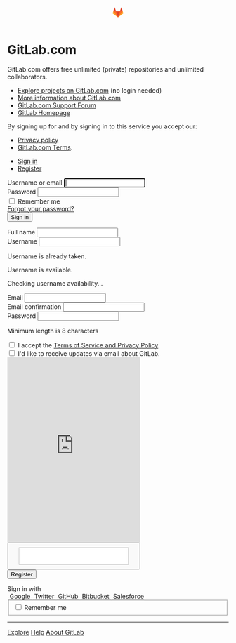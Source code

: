 <!DOCTYPE html>
<html class="devise-layout-html">
<head prefix="og: http://ogp.me/ns#">
<meta charset="utf-8">
<link href="https://assets.gitlab-static.net" rel="dns-prefetch">
<link crossorigin="" href="https://assets.gitlab-static.net" rel="preconnnect">
<meta content="IE=edge" http-equiv="X-UA-Compatible">
<meta content="object" property="og:type">
<meta content="GitLab" property="og:site_name">
<meta content="Sign in" property="og:title">
<meta content="GitLab.com" property="og:description">
<meta content="https://assets.gitlab-static.net/assets/gitlab_logo-7ae504fe4f68fdebb3c2034e36621930cd36ea87924c11ff65dbcb8ed50dca58.png" property="og:image">
<meta content="64" property="og:image:width">
<meta content="64" property="og:image:height">
<meta content="https://gitlab.com/users/sign_in" property="og:url">
<meta content="summary" property="twitter:card">
<meta content="Sign in" property="twitter:title">
<meta content="GitLab.com" property="twitter:description">
<meta content="https://assets.gitlab-static.net/assets/gitlab_logo-7ae504fe4f68fdebb3c2034e36621930cd36ea87924c11ff65dbcb8ed50dca58.png" property="twitter:image">

<title>Sign in · GitLab</title>
<meta content="GitLab.com" name="description">
<link rel="shortcut icon" type="image/png" href="https://gitlab.com/assets/favicon-7901bd695fb93edb07975966062049829afb56cf11511236e61bcf425070e36e.png" id="favicon" data-original-href="https://gitlab.com/assets/favicon-7901bd695fb93edb07975966062049829afb56cf11511236e61bcf425070e36e.png" />
<link rel="stylesheet" media="all" href="https://assets.gitlab-static.net/assets/application-1da73cad58989dc461966410eb529707f1e373c27ba32853a1f8e5613bb7dc7f.css" />
<link rel="stylesheet" media="print" href="https://assets.gitlab-static.net/assets/print-74c3df10dad473d66660c828e3aa54ca3bfeac6d8bb708643331403fe7211e60.css" />


<link rel="stylesheet" media="all" href="https://assets.gitlab-static.net/assets/highlight/themes/white-3144068cf4f603d290f553b653926358ddcd02493b9728f62417682657fc58c0.css" />
<script nonce="1m+eE5dVLzJyoZ7607s2fQ==">
//<![CDATA[
window.gon={};gon.api_version="v4";gon.default_avatar_url="https://assets.gitlab-static.net/assets/no_avatar-849f9c04a3a0d0cea2424ae97b27447dc64a7dbfae83c036c45b403392f0e8ba.png";gon.max_file_size=10;gon.asset_host="https://assets.gitlab-static.net";gon.webpack_public_path="https://assets.gitlab-static.net/assets/webpack/";gon.relative_url_root="";gon.shortcuts_path="/help/shortcuts";gon.user_color_scheme="white";gon.sentry_dsn="https://526a2f38a53d44e3a8e69bfa001d1e8b@sentry.gitlab.net/15";gon.sentry_environment=null;gon.gitlab_url="https://gitlab.com";gon.revision="f79c1794977";gon.gitlab_logo="https://assets.gitlab-static.net/assets/gitlab_logo-7ae504fe4f68fdebb3c2034e36621930cd36ea87924c11ff65dbcb8ed50dca58.png";gon.sprite_icons="https://gitlab.com/assets/icons-4e4ddd6727ec3b15b78b2b0b2af243cd5610247056df947952e93781e43f098c.svg";gon.sprite_file_icons="https://gitlab.com/assets/file_icons-7262fc6897e02f1ceaf8de43dc33afa5e4f9a2067f4f68ef77dcc87946575e9e.svg";gon.emoji_sprites_css_path="https://assets.gitlab-static.net/assets/emoji_sprites-289eccffb1183c188b630297431be837765d9ff4aed6130cf738586fb307c170.css";gon.test_env=false;gon.suggested_label_colors={"#0033CC":"UA blue","#428BCA":"Moderate blue","#44AD8E":"Lime green","#A8D695":"Feijoa","#5CB85C":"Slightly desaturated green","#69D100":"Bright green","#004E00":"Very dark lime green","#34495E":"Very dark desaturated blue","#7F8C8D":"Dark grayish cyan","#A295D6":"Slightly desaturated blue","#5843AD":"Dark moderate blue","#8E44AD":"Dark moderate violet","#FFECDB":"Very pale orange","#AD4363":"Dark moderate pink","#D10069":"Strong pink","#CC0033":"Strong red","#FF0000":"Pure red","#D9534F":"Soft red","#D1D100":"Strong yellow","#F0AD4E":"Soft orange","#AD8D43":"Dark moderate orange"};gon.first_day_of_week=0;gon.ee=true;gon.features={"suppressAjaxNavigationErrors":true,"privacyPolicyUpdateCallout":false};
//]]>
</script>

<script src="https://assets.gitlab-static.net/assets/webpack/runtime.5728e69e.bundle.js" defer="defer"></script>
<script src="https://assets.gitlab-static.net/assets/webpack/main.d418768d.chunk.js" defer="defer"></script>
<script src="https://assets.gitlab-static.net/assets/webpack/raven.ad6d323b.chunk.js" defer="defer"></script>
<script src="https://assets.gitlab-static.net/assets/webpack/commons~pages.groups.omniauth_callbacks~pages.ldap.omniauth_callbacks~pages.omniauth_callbacks~pages~960943a1.3de158e3.chunk.js" defer="defer"></script>
<script src="https://assets.gitlab-static.net/assets/webpack/pages.sessions.new.314dcbcc.chunk.js" defer="defer"></script>

<meta name="csrf-param" content="authenticity_token" />
<meta name="csrf-token" content="30H4NO7Q4kuUyIG4uJ2JCwr1KbfEt5u1k+9PeWxxiNUC6pWa/wq84DZroRardSyyrLBkP9WK/KYtEoJNgkRE0w==" />
<meta name="csp-nonce" content="1m+eE5dVLzJyoZ7607s2fQ==" />
<meta content="origin-when-cross-origin" name="referrer">
<meta content="width=device-width, initial-scale=1, maximum-scale=1" name="viewport">
<meta content="#474D57" name="theme-color">
<link rel="apple-touch-icon" type="image/x-icon" href="https://assets.gitlab-static.net/assets/touch-icon-iphone-5a9cee0e8a51212e70b90c87c12f382c428870c0ff67d1eb034d884b78d2dae7.png" />
<link rel="apple-touch-icon" type="image/x-icon" href="https://assets.gitlab-static.net/assets/touch-icon-ipad-a6eec6aeb9da138e507593b464fdac213047e49d3093fc30e90d9a995df83ba3.png" sizes="76x76" />
<link rel="apple-touch-icon" type="image/x-icon" href="https://assets.gitlab-static.net/assets/touch-icon-iphone-retina-72e2aadf86513a56e050e7f0f2355deaa19cc17ed97bbe5147847f2748e5a3e3.png" sizes="120x120" />
<link rel="apple-touch-icon" type="image/x-icon" href="https://assets.gitlab-static.net/assets/touch-icon-ipad-retina-8ebe416f5313483d9c1bc772b5bbe03ecad52a54eba443e5215a22caed2a16a2.png" sizes="152x152" />
<link color="rgb(226, 67, 41)" href="https://assets.gitlab-static.net/assets/logo-d36b5212042cebc89b96df4bf6ac24e43db316143e89926c0db839ff694d2de4.svg" rel="mask-icon">
<meta content="https://assets.gitlab-static.net/assets/msapplication-tile-1196ec67452f618d39cdd85e2e3a542f76574c071051ae7effbfde01710eb17d.png" name="msapplication-TileImage">
<meta content="#30353E" name="msapplication-TileColor">



<script nonce="1m+eE5dVLzJyoZ7607s2fQ==">
//<![CDATA[
;(function(p,l,o,w,i,n,g){if(!p[i]){p.GlobalSnowplowNamespace=p.GlobalSnowplowNamespace||[];
p.GlobalSnowplowNamespace.push(i);p[i]=function(){(p[i].q=p[i].q||[]).push(arguments)
};p[i].q=p[i].q||[];n=l.createElement(o);g=l.getElementsByTagName(o)[0];n.async=1;
n.src=w;g.parentNode.insertBefore(n,g)}}(window,document,"script","https://assets.gitlab-static.net/assets/snowplow/sp-e10fd598642f1a4dd3e9e0e026f6a1ffa3c31b8a40efd92db3f92d32873baed6.js","snowplow"));

window.snowplowOptions = {"namespace":"gl","hostname":"snowplow.trx.gitlab.net","cookieDomain":".gitlab.com","appId":"gitlab","formTracking":true,"linkClickTracking":true}


//]]>
</script>
</head>

<body class="application gl-browser-generic gl-platform-other login-page navless ui-indigo" data-page="sessions:new" data-qa-selector="login_page">

<script nonce="1m+eE5dVLzJyoZ7607s2fQ==">
//<![CDATA[
gl = window.gl || {};
gl.client = {"isGeneric":true,"isOther":true};


//]]>
</script>
<div class="page-wrap">
<header class="navbar fixed-top navbar-empty">
<svg width="24" height="24" class="tanuki-logo" viewBox="0 0 36 36">
  <path class="tanuki-shape tanuki-left-ear" fill="#e24329" d="M2 14l9.38 9v-9l-4-12.28c-.205-.632-1.176-.632-1.38 0z"/>
  <path class="tanuki-shape tanuki-right-ear" fill="#e24329" d="M34 14l-9.38 9v-9l4-12.28c.205-.632 1.176-.632 1.38 0z"/>
  <path class="tanuki-shape tanuki-nose" fill="#e24329" d="M18,34.38 3,14 33,14 Z"/>
  <path class="tanuki-shape tanuki-left-eye" fill="#fc6d26" d="M18,34.38 11.38,14 2,14 6,25Z"/>
  <path class="tanuki-shape tanuki-right-eye" fill="#fc6d26" d="M18,34.38 24.62,14 34,14 30,25Z"/>
  <path class="tanuki-shape tanuki-left-cheek" fill="#fca326" d="M2 14L.1 20.16c-.18.565 0 1.2.5 1.56l17.42 12.66z"/>
  <path class="tanuki-shape tanuki-right-cheek" fill="#fca326" d="M34 14l1.9 6.16c.18.565 0 1.2-.5 1.56L18 34.38z"/>
</svg>

</header>

<div class="login-page-broadcast">

</div>
<div class="container navless-container">
<div class="content">
<div class="flash-container flash-container-page sticky">
</div>

<div class="row mt-3">
<div class="col-sm-12">
<h1 class="mb-3 font-weight-normal">
GitLab.com
</h1>
</div>
</div>
<div class="row mb-3">
<div class="col-sm-7 order-12 order-sm-1 brand-holder">

<p data-sourcepos="1:1-1:84" dir="auto">GitLab.com offers free unlimited (private) repositories and unlimited collaborators.</p>&#x000A;<ul data-sourcepos="3:1-7:0" dir="auto">&#x000A;<li data-sourcepos="3:1-3:98">&#x000A;<a href="https://gitlab.com/explore/projects/trending">Explore projects on GitLab.com</a> (no login needed)</li>&#x000A;<li data-sourcepos="4:1-4:75"><a href="https://about.gitlab.com/gitlab-com/" rel="nofollow noreferrer noopener" target="_blank">More information about GitLab.com</a></li>&#x000A;<li data-sourcepos="5:1-5:80"><a href="https://gitlab.com/gitlab-com/support-forum/issues">GitLab.com Support Forum</a></li>&#x000A;<li data-sourcepos="6:1-7:0"><a href="https://about.gitlab.com" rel="nofollow noreferrer noopener" target="_blank">GitLab Homepage</a></li>&#x000A;</ul>&#x000A;<p data-sourcepos="8:1-8:67" dir="auto">By signing up for and by signing in to this service you accept our:</p>&#x000A;<ul data-sourcepos="10:1-11:65" dir="auto">&#x000A;<li data-sourcepos="10:1-10:53"><a href="https://about.gitlab.com/privacy/" rel="nofollow noreferrer noopener" target="_blank">Privacy policy</a></li>&#x000A;<li data-sourcepos="11:1-11:65">&#x000A;<a href="https://about.gitlab.com/terms/#gitlab_com" rel="nofollow noreferrer noopener" target="_blank">GitLab.com Terms</a>.</li>&#x000A;</ul>

</div>
<div class="col-sm-5 order-1 order-sm-12 new-session-forms-container">
<div id="signin-container">
<ul class="nav-links new-session-tabs nav-tabs nav" role="tablist">
<li class="nav-item" role="presentation">
<a class="nav-link active" data-qa-selector="sign_in_tab" data-toggle="tab" href="#login-pane" role="tab">Sign in</a>
</li>
<li class="nav-item" role="presentation">
<a class="nav-link" data-qa-selector="register_tab" data-toggle="tab" data-track-event="click_button" data-track-label="sign_in_register" data-track-property="" data-track-value="" href="#register-pane" role="tab">Register</a>
</li>
</ul>

<div class="tab-content">
<div class="login-box tab-pane active" id="login-pane" role="tabpanel">
<div class="login-body">
<form class="new_user gl-show-field-errors" id="new_user" aria-live="assertive" action="/users/sign_in" accept-charset="UTF-8" method="post"><input name="utf8" type="hidden" value="&#x2713;" /><input type="hidden" name="authenticity_token" value="w4FLy/iAj4r60TnSokJRMy0a/L4EmfiZS9dmdegc2CIeKiZl6VrRIVhyGXyxqvSKi1+xNhWkn4r1KqtBBikUJA==" /><div class="form-group">
<label for="user_login" class="label-bold">Username or email</label>
<input class="form-control top" autofocus="autofocus" autocapitalize="off" autocorrect="off" required="required" title="This field is required." data-qa-selector="login_field" type="text" name="user[login]" id="user_login" />
</div>
<div class="form-group">
<label class="label-bold" for="user_password">Password</label>
<input class="form-control bottom" required="required" title="This field is required." data-qa-selector="password_field" type="password" name="user[password]" id="user_password" />
</div>
<div class="remember-me">
<label for="user_remember_me">
<input name="user[remember_me]" type="hidden" value="0" /><input class="remember-me-checkbox" type="checkbox" value="1" name="user[remember_me]" id="user_remember_me" />
<span>Remember me</span>
</label>
<div class="float-right">
<a href="/users/password/new">Forgot your password?</a>
</div>
</div>
<div></div>
<div class="submit-container move-submit-down">
<input type="submit" name="commit" value="Sign in" class="btn btn-success" data-qa-selector="sign_in_button" data-disable-with="Sign in" />
</div>
</form>
</div>
</div>

<div class="tab-pane login-box" id="register-pane" role="tabpanel">
<div class="login-body">
<form class="new_new_user gl-show-field-errors" id="new_new_user" aria-live="assertive" action="/users" accept-charset="UTF-8" method="post"><input name="utf8" type="hidden" value="&#x2713;" /><input type="hidden" name="authenticity_token" value="Q1dZ4+Vz8fkk9ij4PXQMXnHmXN35a+h6oNk7QRWp2gme/DRN9KmvUoZVCFYunKnn16MRVehWj2keJPZ1+5wWDw==" /><div class="devise-errors">

</div>
<div class="name form-group">
<label class="label-bold" for="new_user_name">Full name</label>
<input class="form-control top js-block-emoji js-validate-length" data-max-length="128" data-max-length-message="Name is too long (maximum is 128 characters)." data-qa-selector="new_user_name_field" required="required" title="This field is required." type="text" name="new_user[name]" id="new_user_name" />
</div>
<div class="username form-group">
<label class="label-bold" for="new_user_username">Username</label>
<input class="form-control middle js-block-emoji js-validate-length js-validate-username" data-max-length="255" data-max-length-message="Username is too long (maximum is 255 characters)." data-qa-selector="new_user_username_field" pattern="[a-zA-Z0-9_\.][a-zA-Z0-9_\-\.]*[a-zA-Z0-9_\-]|[a-zA-Z0-9_]" required="required" title="Please create a username with only alphanumeric characters." type="text" name="new_user[username]" id="new_user_username" />
<p class="validation-error gl-field-error-ignore field-validation hide">Username is already taken.</p>
<p class="validation-success gl-field-error-ignore field-validation hide">Username is available.</p>
<p class="validation-pending gl-field-error-ignore field-validation hide">Checking username availability...</p>
</div>
<div class="form-group">
<label class="label-bold" for="new_user_email">Email</label>
<input class="form-control middle" data-qa-selector="new_user_email_field" required="required" title="Please provide a valid email address." type="email" value="" name="new_user[email]" id="new_user_email" />
</div>
<div class="form-group">
<label class="label-bold" for="new_user_email_confirmation">Email confirmation</label>
<input class="form-control middle" data-qa-selector="new_user_email_confirmation_field" required="required" title="Please retype the email address." type="email" name="new_user[email_confirmation]" id="new_user_email_confirmation" />
</div>
<div class="form-group append-bottom-20" id="password-strength">
<label class="label-bold" for="new_user_password">Password</label>
<input class="form-control bottom" data-qa-selector="new_user_password_field" required="required" pattern=".{8,}" title="Minimum length is 8 characters." type="password" name="new_user[password]" id="new_user_password" />
<p class="gl-field-hint text-secondary">Minimum length is 8 characters</p>
</div>
<div class="form-group">
<input type="checkbox" name="terms_opt_in" id="terms_opt_in" value="1" required="required" data-qa-selector="new_user_accept_terms_checkbox" />
<label for="terms_opt_in">I accept the <a target="_blank" href="/-/users/terms">Terms of Service and Privacy Policy</a>
</label></div>
<div class="form-group">
<input name="new_user[email_opted_in]" type="hidden" value="0" /><input type="checkbox" value="1" name="new_user[email_opted_in]" id="new_user_email_opted_in" />
<label for="new_user_email_opted_in">I&#39;d like to receive updates via email about GitLab.</label>
</div>

<div></div>
<script src="https://www.google.com/recaptcha/api.js" async defer></script>
<div data-sitekey="6LfAERQTAAAAAL4GYSiAMGLbcLyUIBSfPrDNJgeC" class="g-recaptcha "></div>
          <noscript>
            <div>
              <div style="width: 302px; height: 422px; position: relative;">
                <div style="width: 302px; height: 422px; position: absolute;">
                  <iframe
                    src="https://www.google.com/recaptcha/api/fallback?k=6LfAERQTAAAAAL4GYSiAMGLbcLyUIBSfPrDNJgeC"
                    scrolling="no" name="ReCAPTCHA"
                    style="width: 302px; height: 422px; border-style: none; border: 0;">
                  </iframe>
                </div>
              </div>
              <div style="width: 300px; height: 60px; border-style: none;
                bottom: 12px; left: 25px; margin: 0px; padding: 0px; right: 25px;
                background: #f9f9f9; border: 1px solid #c1c1c1; border-radius: 3px;">
                <textarea id="g-recaptcha-response" name="g-recaptcha-response"
                  class="g-recaptcha-response"
                  style="width: 250px; height: 40px; border: 1px solid #c1c1c1;
                  margin: 10px 25px; padding: 0px; resize: none;">
                </textarea>
              </div>
            </div>
          </noscript>

<div class="submit-container">
<input type="submit" name="commit" value="Register" class="btn-register btn" data-qa-selector="new_user_register_button" data-disable-with="Register" />
</div>
</form></div>
</div>

</div>
<div class="clearfix">
<div class="omniauth-container prepend-top-15">
<label class="label-bold d-block">
Sign in with
</label>
<div class="d-flex justify-content-between flex-wrap">
<a class="btn d-flex align-items-center omniauth-btn text-left oauth-login " id="oauth-login-google_oauth2" rel="nofollow" data-method="post" href="/users/auth/google_oauth2"><img alt="Google" title="Sign in with Google" data-src="https://assets.gitlab-static.net/assets/auth_buttons/google_64-9ab7462cd2115e11f80171018d8c39bd493fc375e83202fbb6d37a487ad01908.png" class="lazy" src="data:image/gif;base64,R0lGODlhAQABAAAAACH5BAEKAAEALAAAAAABAAEAAAICTAEAOw==" />
<span>
Google
</span>
</a><a class="btn d-flex align-items-center omniauth-btn text-left oauth-login " id="oauth-login-twitter" rel="nofollow" data-method="post" href="/users/auth/twitter"><img alt="Twitter" title="Sign in with Twitter" data-src="https://assets.gitlab-static.net/assets/auth_buttons/twitter_64-86860edb139fb2f62fc25ef62a4213a5c8b20122fd8752ab0df09e740eb53deb.png" class="lazy" src="data:image/gif;base64,R0lGODlhAQABAAAAACH5BAEKAAEALAAAAAABAAEAAAICTAEAOw==" />
<span>
Twitter
</span>
</a><a class="btn d-flex align-items-center omniauth-btn text-left oauth-login qa-github-login-button" id="oauth-login-github" rel="nofollow" data-method="post" href="/users/auth/github"><img alt="GitHub" title="Sign in with GitHub" data-src="https://assets.gitlab-static.net/assets/auth_buttons/github_64-84041cd0ea392220da96f0fb9b9473c08485c4924b98c776be1bd33b0daab8c0.png" class="lazy" src="data:image/gif;base64,R0lGODlhAQABAAAAACH5BAEKAAEALAAAAAABAAEAAAICTAEAOw==" />
<span>
GitHub
</span>
</a><a class="btn d-flex align-items-center omniauth-btn text-left oauth-login " id="oauth-login-bitbucket" rel="nofollow" data-method="post" href="/users/auth/bitbucket"><img alt="Bitbucket" title="Sign in with Bitbucket" data-src="https://assets.gitlab-static.net/assets/auth_buttons/bitbucket_64-267f322b8bedf1a39970bc215a2eb9e862c8c8033ff2390840607cb0e2dd0daf.png" class="lazy" src="data:image/gif;base64,R0lGODlhAQABAAAAACH5BAEKAAEALAAAAAABAAEAAAICTAEAOw==" />
<span>
Bitbucket
</span>
</a><a class="btn d-flex align-items-center omniauth-btn text-left oauth-login " id="oauth-login-salesforce" rel="nofollow" data-method="post" href="/users/auth/salesforce"><img alt="Salesforce" title="Sign in with Salesforce" data-src="https://assets.gitlab-static.net/assets/auth_buttons/salesforce_64-3f0cb95b231cc615e09bb96d54ccaf562d729b21f255270e03d98b17466bd61f.png" class="lazy" src="data:image/gif;base64,R0lGODlhAQABAAAAACH5BAEKAAEALAAAAAABAAEAAAICTAEAOw==" />
<span>
Salesforce
</span>
</a></div>
<fieldset class="remember-me">
<label>
<input type="checkbox" name="remember_me" id="remember_me" class="remember-me-checkbox" />
<span>
Remember me
</span>
</label>
</fieldset>
</div>

</div>
</div>

</div>
</div>
</div>
</div>
<hr class="footer-fixed">
<div class="container footer-container">
<div class="footer-links">
<a href="/explore">Explore</a>
<a href="/help">Help</a>
<a href="https://about.gitlab.com/">About GitLab</a>
</div>
</div>

</div>
</body>
</html>
